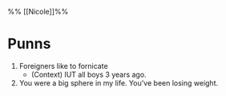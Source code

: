 %% [[Nicole]]%%
# Punns

1. Foreigners like to fornicate
	- (Context) IUT all boys 3 years ago.
2. You were a big sphere in my life. You've been losing weight.